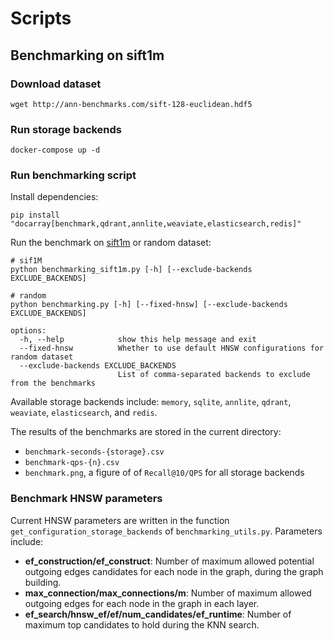 # Scripts

## Benchmarking on sift1m

### Download dataset

```shell
wget http://ann-benchmarks.com/sift-128-euclidean.hdf5
```

### Run storage backends

```shell
docker-compose up -d
```

### Run benchmarking script

Install dependencies:

```
pip install "docarray[benchmark,qdrant,annlite,weaviate,elasticsearch,redis]"
```

Run the benchmark on [sift1m](https://www.tensorflow.org/datasets/catalog/sift1m) or random dataset:

```
# sif1M
python benchmarking_sift1m.py [-h] [--exclude-backends EXCLUDE_BACKENDS] 

# random
python benchmarking.py [-h] [--fixed-hnsw] [--exclude-backends EXCLUDE_BACKENDS] 

options:
  -h, --help            show this help message and exit
  --fixed-hnsw          Whether to use default HNSW configurations for random dataset
  --exclude-backends EXCLUDE_BACKENDS
                        List of comma-separated backends to exclude from the benchmarks
```

Available storage backends include: `memory`, `sqlite`, `annlite`, `qdrant`, `weaviate`, `elasticsearch`, and `redis`.

The results of the benchmarks are stored in the current directory:
- `benchmark-seconds-{storage}.csv`
- `benchmark-qps-{n}.csv` 
- `benchmark.png`, a figure of of `Recall@10/QPS` for all storage backends


### Benchmark HNSW parameters

Current HNSW parameters are written in the function `get_configuration_storage_backends` of `benchmarking_utils.py`. Parameters include:

- **ef_construction/ef_construct**: Number of maximum allowed potential outgoing edges candidates for each node in the graph, during the graph building. 
- **max_connection/max_connections/m**: Number of maximum allowed outgoing edges for each node in the graph in each layer.
- **ef_search/hnsw_ef/ef/num_candidates/ef_runtime**: Number of maximum top candidates to hold during the KNN search.



